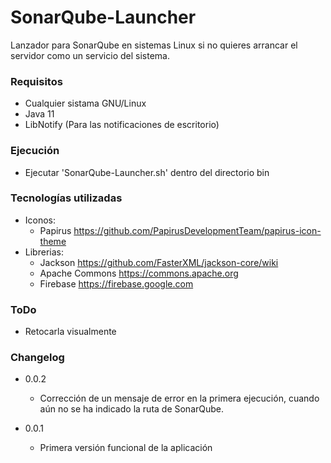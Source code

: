 # SonarQube-Launcher #

Lanzador para SonarQube en sistemas Linux si no quieres arrancar el servidor como un servicio del sistema.

### Requisitos ###

* Cualquier sistama GNU/Linux
* Java 11
* LibNotify (Para las notificaciones de escritorio)

### Ejecución ###

* Ejecutar 'SonarQube-Launcher.sh' dentro del directorio bin

### Tecnologías utilizadas ###

* Iconos: 
    * Papirus https://github.com/PapirusDevelopmentTeam/papirus-icon-theme
* Librerias:
    * Jackson https://github.com/FasterXML/jackson-core/wiki
    * Apache Commons https://commons.apache.org
    * Firebase https://firebase.google.com
    
### ToDo ###

* Retocarla visualmente

### Changelog ###

* 0.0.2

    * Corrección de un mensaje de error en la primera ejecución, cuando aún no se ha indicado la ruta de SonarQube.

* 0.0.1

    * Primera versión funcional de la aplicación
